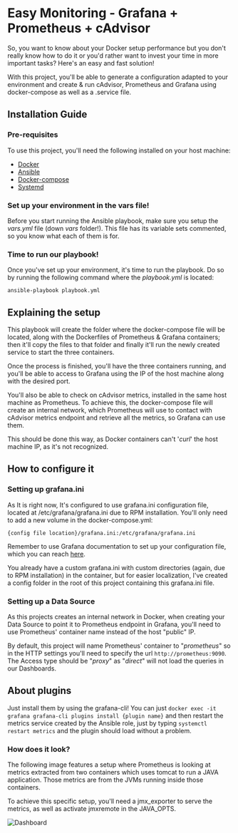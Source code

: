 # Easy Monitoring - Grafana + Prometheus + cAdvisor
So, you want to know about your Docker setup performance but you don't really know how to do it or you'd rather want to invest your time in more important tasks? Here's an easy and fast solution!

With this project, you'll be able to generate a configuration adapted to your environment and create & run cAdvisor, Prometheus and Grafana using docker-compose as well as a .service file.


## Installation Guide

### Pre-requisites
To use this project, you'll need the following installed on your host machine:
- [Docker](https://www.docker.com/get-docker)
- [Ansible](https://www.ansible.com/)
- [Docker-compose](https://docs.docker.com/compose/install/)
- [Systemd](https://wiki.archlinux.org/index.php/systemd)

### Set up your environment in the vars file!
Before you start running the Ansible playbook, make sure you setup the *vars.yml* file (down *vars* folder!). This file has its variable sets commented, so you know what each of them is for.

### Time to run our playbook!
Once you've set up your environment, it's time to run the playbook. Do so by running the following command where the *playbook.yml* is located:

`ansible-playbook playbook.yml`


## Explaining the setup
This playbook will create the folder where the docker-compose file will be located, along with the Dockerfiles of Prometheus & Grafana containers; then it'll copy the files to that folder and finally it'll run the newly created service to start the three containers.

Once the process is finished, you'll have the three containers running, and you'll be able to access to Grafana using the IP of the host machine along with the desired port.

You'll also be able to check on cAdvisor metrics, installed in the same host machine as Prometheus. To achieve this, the docker-compose file will create an internal network, which Prometheus will use to contact with cAdvisor metrics endpoint and retrieve all the metrics, so Grafana can use them.

This should be done this way, as Docker containers can't '*curl*' the host machine IP, as it's not recognized.


## How to configure it

### Setting up grafana.ini
As It is right now, It's configured to use grafana.ini configuration file, located at /etc/grafana/grafana.ini due to RPM installation. You'll only need to add a new volume in the docker-compose.yml: 

```{config file location}/grafana.ini:/etc/grafana/grafana.ini```

Remember to use Grafana documentation to set up your configuration file, which you can reach [here](http://docs.grafana.org/installation/configuration/).

You already have a custom grafana.ini with custom directories (again, due to RPM installation) in the container, but for easier localization, I've created a config folder in the root of this project containing this grafana.ini file.

### Setting up a Data Source
As this projects creates an internal network in Docker, when creating your Data Source to point it to Prometheus endpoint in Grafana, you'll need to use Prometheus' container name instead of the host "public" IP. 

By default, this project will name Prometheus' container to "*prometheus*" so in the HTTP settings you'll need to specify the url `http://prometheus:9090`. The Access type should be "*proxy*" as "*direct*" will not load the queries in our Dashboards. 

## About plugins
Just install them by using the grafana-cli! You can just `docker exec -it grafana grafana-cli plugins install {plugin name}` and then restart the metrics service created by the Ansible role, just by typing `systemctl restart metrics` and the plugin should load without a problem.


### How does it look?
The following image features a setup where Prometheus is looking at metrics extracted from two containers which uses tomcat to run a JAVA application. Those metrics are from the JVMs running inside those containers.

To achieve this specific setup, you'll need a jmx_exporter to serve the metrics, as well as activate jmxremote in the JAVA_OPTS.

![Dashboard](https://i.imgur.com/lnLE76j.png)
